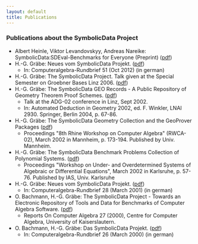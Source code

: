 ```yaml
---
layout: default
title: Publications
---
```


### Publications about the SymbolicData Project

-   Albert Heinle, Viktor Levandovskyy, Andreas Nareike: SymbolicData:SDEval-Benchmarks for Everyone (Preprint) ([pdf](http://symbolicdata.uni-leipzig.de/Papers/casc2013-preprint))
-   H.-G. Gräbe: Neues vom SymbolicData Projekt. ([pdf](http://symbolicdata.uni-leipzig.de/Papers/car-51.pdf))
    -   In: Computeralgebra-Rundbrief 51 (Oct 2012) (in german)
-   H.-G. Gräbe: The SymbolicData Project. Talk given at the Special Semester on Groebner Bases Linz 2006. ([pdf](http://symbolicdata.uni-leipzig.de/Papers/linz-06.pdf))
-   H.-G. Gräbe: The SymbolicData GEO Records - A Public Repository of Geometry Theorem Proof Schemes. ([pdf](http://symbolicdata.uni-leipzig.de/Papers/linz-02.pdf))
    -   Talk at the ADG-02 conference in Linz, Sept 2002.
    -   In: Automated Deduction in Geometry 2002, ed. F. Winkler, LNAI 2930. Springer, Berlin 2004, p. 67-86.
-   H.-G. Gräbe: The SymbolicData Geometry Collection and the GeoProver Packages ([pdf](http://symbolicdata.uni-leipzig.de/Papers/rwca-02.pdf))
    -   Proceedings "8th Rhine Workshop on Computer Algebra" (RWCA-02), March 2002 in Mannheim, p. 173-194. Published by Univ. Mannheim.
-   H.-G. Gräbe: The SymbolicData Benchmark Problems Collection of Polynomial Systems. ([pdf](http://symbolicdata.uni-leipzig.de/Papers/karlsruhe-02.pdf))
    -   Proceedings "Workshop on Under- and Overdetermined Systems of Algebraic or Differential Equations", March 2002 in Karlsruhe, p. 57-76. Published by IAS, Univ. Karlsruhe
-   H.-G. Gräbe: Neues vom SymbolicData Projekt. ([pdf](http://symbolicdata.uni-leipzig.de/Papers/car-28.pdf))
    -   In: Computeralgebra-Rundbrief 28 (March 2001) (in german)
-   O. Bachmann, H.-G. Gräbe: The SymbolicData Project - Towards an Electronic Repository of Tools and Data for Benchmarks of Computer Algebra Software. ([pdf](http://symbolicdata.uni-leipzig.de/Papers/issac2000.pdf))
    -   Reports On Computer Algebra 27 (2000), Centre for Computer Algebra, University of Kaiserslautern.
-   O. Bachmann, H.-G. Gräbe: Das SymbolicData Projekt. ([pdf](http://symbolicdata.uni-leipzig.de/Papers/car-26.pdf))
    -   In: Computeralgebra-Rundbrief 26 (March 2000) (in german)

